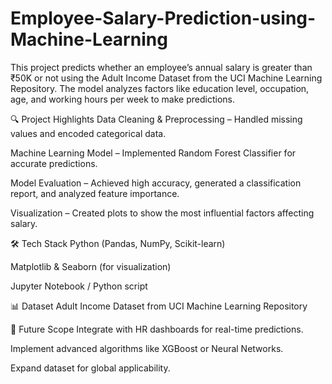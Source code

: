 # Employee-Salary-Prediction-using-Machine-Learning
This project predicts whether an employee’s annual salary is greater than ₹50K or not using the Adult Income Dataset from the UCI Machine Learning Repository. The model analyzes factors like education level, occupation, age, and working hours per week to make predictions.

🔍 Project Highlights
Data Cleaning & Preprocessing – Handled missing values and encoded categorical data.

Machine Learning Model – Implemented Random Forest Classifier for accurate predictions.

Model Evaluation – Achieved high accuracy, generated a classification report, and analyzed feature importance.

Visualization – Created plots to show the most influential factors affecting salary.

🛠 Tech Stack
Python (Pandas, NumPy, Scikit-learn)

Matplotlib & Seaborn (for visualization)

Jupyter Notebook / Python script

📊 Dataset
Adult Income Dataset from UCI Machine Learning Repository

🚀 Future Scope
Integrate with HR dashboards for real-time predictions.

Implement advanced algorithms like XGBoost or Neural Networks.

Expand dataset for global applicability.

